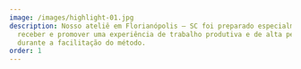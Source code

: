 ```yaml
---
image: /images/highlight-01.jpg
description: Nosso ateliê em Florianópolis – SC foi preparado especialmente para
  receber e promover uma experiência de trabalho produtiva e de alta performance
  durante a facilitação do método.
order: 1
---
```

